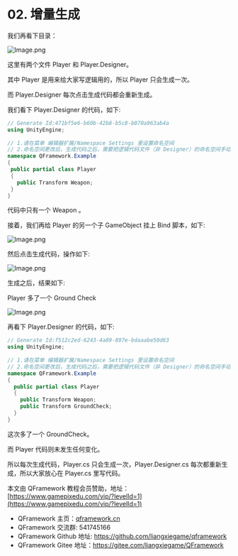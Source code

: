 ﻿# 02. 增量生成

我们再看下目录：

![Image.png](https://file.liangxiegame.com/47398560-791c-4e41-8586-6b76347f2758.png)

这里有两个文件 Player 和 Player.Designer。

其中 Player 是用来给大家写逻辑用的，所以 Player 只会生成一次。

而 Player.Designer 每次点击生成代码都会重新生成。

我们看下 Player.Designer 的代码，如下:

```cs
// Generate Id:471bf5e6-b60b-42b8-b5c8-b070a963ab4a  
using UnityEngine;  
  
// 1.请在菜单 编辑器扩展/Namespace Settings 里设置命名空间  
// 2.命名空间更改后，生成代码之后，需要把逻辑代码文件（非 Designer）的命名空间手动更改  
namespace QFramework.Example  
{  
 public partial class Player 
 {  
   public Transform Weapon;  
 }
}
```

代码中只有一个 Weapon 。

接着，我们再给 Player 的另一个子 GameObject 挂上 Bind 脚本，如下:

![Image.png](https://file.liangxiegame.com/acde8a1e-2e6f-4bee-8aa9-02cec82f2808.png)

然后点击生成代码，操作如下:

![Image.png](https://file.liangxiegame.com/991db32f-8212-4d7a-8176-0065cebad93f.png)

生成之后，结果如下:

Player 多了一个 Ground Check

![Image.png](https://file.liangxiegame.com/d769f7e4-1e70-4dfc-9962-27d6b99998a4.png)

再看下  Player.Designer 的代码，如下:

```cs
// Generate Id:f512c2ed-6243-4a89-897e-bdaaabe50d63  
using UnityEngine;  
  
// 1.请在菜单 编辑器扩展/Namespace Settings 里设置命名空间  
// 2.命名空间更改后，生成代码之后，需要把逻辑代码文件（非 Designer）的命名空间手动更改  
namespace QFramework.Example  
{  
  public partial class Player 
  {  
    public Transform Weapon;  
    public Transform GroundCheck;  
  }
}
```

这次多了一个 GroundCheck。

而 Player 代码则未发生任何变化。

所以每次生成代码，Player.cs 只会生成一次，Player.Designer.cs 每次都重新生成，所以大家放心在 Player.cs 里写代码。

本文由 QFramework 教程会员赞助，地址：[https://www.gamepixedu.com/vip/?levelId=1](https://www.gamepixedu.com/vip/?levelId=1)

* QFramework 主页：[qframework.cn](https://qframework.cn)
* QFramework 交流群: 541745166
* QFramework Github 地址: <https://github.com/liangxiegame/qframework>
* QFramework Gitee 地址：<https://gitee.com/liangxiegame/QFramework>